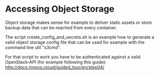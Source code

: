 # Accessing Object Storage

Object storage makes sense for example to deliver static assets or store backup data that can be reached from every container.

The script create_config_and_secrets.sh is an example how to generate a valid object storage config file that can be used 
for example with the command line util "s3cmd".

For that script to work you have to be authenticated against a valid OpenStack-API (for example following this guide): http://docs.innovo.cloud/guided_tour/en/step04/


